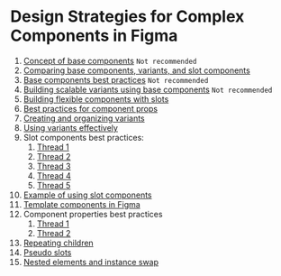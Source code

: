 # Design Strategies for Complex Components in Figma
1. [Concept of base components](https://medium.com/timeless/concept-of-base-components-1215ac71e88c) `Not recommended`
2. [Comparing base components, variants, and slot components](https://www.figma.com/community/file/1059969965206286524)
3. [Base components best practices](https://www.figma.com/community/file/1014940662898686749) `Not recommended`
4. [Building scalable variants using base components](https://youtu.be/Im2Eg-m688Y) `Not recommended`
5. [Building flexible components with slots](https://www.figma.com/community/file/969234311094210750)
6. [Best practices for component props](https://twitter.com/Ridderingand/status/1544712832683425792)
7. [Creating and organizing variants](https://www.figma.com/best-practices/creating-and-organizing-variants/)
8. [Using variants effectively](https://www.figma.com/best-practices/creating-and-organizing-variants/using-variants-effectively/)
9. Slot components best practices:
   1.  [Thread 1](https://twitter.com/Ridderingand/status/1435094399143137281) 
   2.  [Thread 2](https://twitter.com/Ridderingand/status/1447600854215782400)
   3.  [Thread 3](https://twitter.com/Ridderingand/status/1482434935428300800)
   4.  [Thread 4](https://twitter.com/Ridderingand/status/1527393687960842253)
   5.  [Thread 5](https://twitter.com/Ridderingand/status/1592561652758548480)
10. [Example of using slot components](https://youtu.be/jdFFH9MvGhw)
11. [Template components in Figma](https://youtu.be/iW_goSGqrNk)
12. Component properties best practices
    1.  [Thread 1](https://twitter.com/molly_hellmuth/status/1557780376390537216)
    2.  [Thread 2](https://twitter.com/Ridderingand/status/1552677501683376128)
13. [Repeating children](https://twitter.com/SShuaiqi/status/1597093945925779456)
14. [Pseudo slots](https://youtu.be/CGWbit0BDQM)
15. [Nested elements and instance swap](https://medium.com/user-experience-design-1/make-your-figma-components-work-harder-6d7e0baf96e8)
